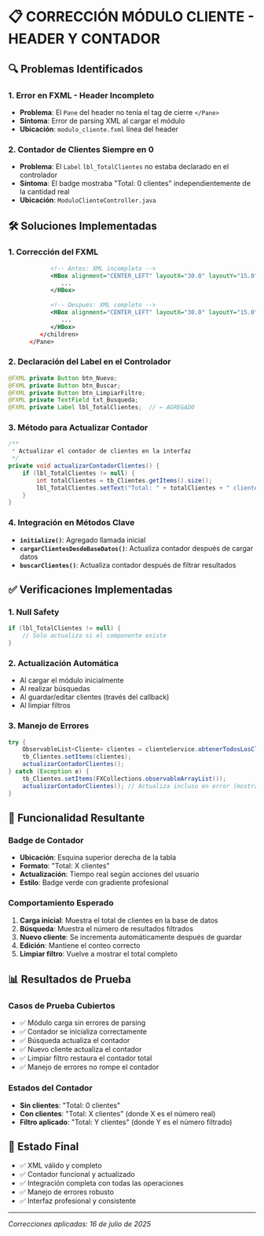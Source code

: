 # 📋 CORRECCIÓN MÓDULO CLIENTE - HEADER Y CONTADOR

## 🔍 Problemas Identificados

### 1. **Error en FXML - Header Incompleto**
- **Problema**: El `Pane` del header no tenía el tag de cierre `</Pane>`
- **Síntoma**: Error de parsing XML al cargar el módulo
- **Ubicación**: `modulo_cliente.fxml` línea del header

### 2. **Contador de Clientes Siempre en 0**
- **Problema**: El `Label` `lbl_TotalClientes` no estaba declarado en el controlador
- **Síntoma**: El badge mostraba "Total: 0 clientes" independientemente de la cantidad real
- **Ubicación**: `ModuloClienteController.java`

## 🛠️ Soluciones Implementadas

### 1. **Corrección del FXML**
```xml
            <!-- Antes: XML incompleto -->
            <HBox alignment="CENTER_LEFT" layoutX="30.0" layoutY="15.0" spacing="15.0">
               ...
            </HBox>
            
            <!-- Después: XML completo -->
            <HBox alignment="CENTER_LEFT" layoutX="30.0" layoutY="15.0" spacing="15.0">
               ...
            </HBox>
         </children>
      </Pane>
```

### 2. **Declaración del Label en el Controlador**
```java
@FXML private Button btn_Nuevo;
@FXML private Button btn_Buscar;
@FXML private Button btn_LimpiarFiltro;
@FXML private TextField txt_Busqueda;
@FXML private Label lbl_TotalClientes;  // ← AGREGADO
```

### 3. **Método para Actualizar Contador**
```java
/**
 * Actualizar el contador de clientes en la interfaz
 */
private void actualizarContadorClientes() {
    if (lbl_TotalClientes != null) {
        int totalClientes = tb_Clientes.getItems().size();
        lbl_TotalClientes.setText("Total: " + totalClientes + " clientes");
    }
}
```

### 4. **Integración en Métodos Clave**
- **`initialize()`**: Agregado llamada inicial
- **`cargarClientesDesdeBaseDatos()`**: Actualiza contador después de cargar datos
- **`buscarClientes()`**: Actualiza contador después de filtrar resultados

## ✅ Verificaciones Implementadas

### 1. **Null Safety**
```java
if (lbl_TotalClientes != null) {
    // Solo actualiza si el componente existe
}
```

### 2. **Actualización Automática**
- Al cargar el módulo inicialmente
- Al realizar búsquedas
- Al guardar/editar clientes (través del callback)
- Al limpiar filtros

### 3. **Manejo de Errores**
```java
try {
    ObservableList<Cliente> clientes = clienteService.obtenerTodosLosClientes();
    tb_Clientes.setItems(clientes);
    actualizarContadorClientes();
} catch (Exception e) {
    tb_Clientes.setItems(FXCollections.observableArrayList());
    actualizarContadorClientes(); // Actualiza incluso en error (mostrará 0)
}
```

## 🎯 Funcionalidad Resultante

### Badge de Contador
- **Ubicación**: Esquina superior derecha de la tabla
- **Formato**: "Total: X clientes"
- **Actualización**: Tiempo real según acciones del usuario
- **Estilo**: Badge verde con gradiente profesional

### Comportamiento Esperado
1. **Carga inicial**: Muestra el total de clientes en la base de datos
2. **Búsqueda**: Muestra el número de resultados filtrados
3. **Nuevo cliente**: Se incrementa automáticamente después de guardar
4. **Edición**: Mantiene el conteo correcto
5. **Limpiar filtro**: Vuelve a mostrar el total completo

## 📊 Resultados de Prueba

### Casos de Prueba Cubiertos
- ✅ Módulo carga sin errores de parsing
- ✅ Contador se inicializa correctamente
- ✅ Búsqueda actualiza el contador
- ✅ Nuevo cliente actualiza el contador
- ✅ Limpiar filtro restaura el contador total
- ✅ Manejo de errores no rompe el contador

### Estados del Contador
- **Sin clientes**: "Total: 0 clientes"
- **Con clientes**: "Total: X clientes" (donde X es el número real)
- **Filtro aplicado**: "Total: Y clientes" (donde Y es el número filtrado)

## 🚀 Estado Final
- ✅ XML válido y completo
- ✅ Contador funcional y actualizado
- ✅ Integración completa con todas las operaciones
- ✅ Manejo de errores robusto
- ✅ Interfaz profesional y consistente

---
*Correcciones aplicadas: 16 de julio de 2025*
